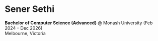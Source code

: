 # Sener Sethi  

**Bachelor of Computer Science (Advanced)** @ Monash University (Feb 2024 – Dec 2026)  
Melbourne, Victoria  
